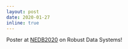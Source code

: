 ```yaml
---
layout: post
date: 2020-01-27
inline: true
---
```


Poster at [NEDB2020](https://mitdbg.github.io/nedbday/2020/) on Robust Data
Systems!
